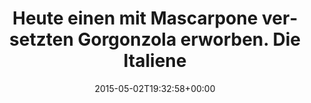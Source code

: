 ---
retweeted: false
source: <a href="https://about.twitter.com/products/tweetdeck" rel="nofollow">TweetDeck</a>
entities:
  hashtags: []
  symbols: []
  user_mentions: []
  urls: []
display_text_range:
- '0'
- '139'
favorite_count: '4'
id_str: '594585388531982336'
truncated: false
retweet_count: '0'
id: '594585388531982336'
created_at: Sat May 02 19:32:58 +0000 2015
favorited: false
full_text: |-
  Heute einen mit Mascarpone versetzten Gorgonzola erworben.

  Die Italiener wissen echt wie sie die Energiedichte ihrer Lebensmittel erhöhen.
lang: de
tags:
- pesos/twitter
date: '2015-05-02T19:32:58+00:00'
src: https://twitter.com/bascht/status/594585388531982336
original_url: https://twitter.com/bascht/status/594585388531982336
type: twitter_tweet
text: |-
  Heute einen mit Mascarpone versetzten Gorgonzola erworben.

  Die Italiener wissen echt wie sie die Energiedichte ihrer Lebensmittel erhöhen.
title: |-
  Heute einen mit Mascarpone versetzten Gorgonzola erworben.
  Die Italiene

---